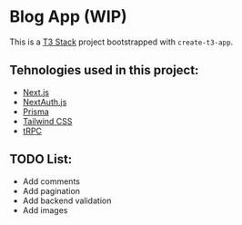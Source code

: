 # Blog App (WIP)

This is a [T3 Stack](https://create.t3.gg/) project bootstrapped with `create-t3-app`.

## Tehnologies used in this project:

- [Next.js](https://nextjs.org)
- [NextAuth.js](https://next-auth.js.org)
- [Prisma](https://prisma.io)
- [Tailwind CSS](https://tailwindcss.com)
- [tRPC](https://trpc.io)

## TODO List:

- Add comments
- Add pagination
- Add backend validation
- Add images



